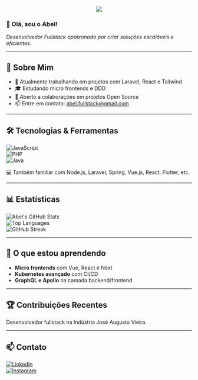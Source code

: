 <p align="center">
  <img src="https://capsule-render.vercel.app/api?text=Oi! Eu sou Abel🙋🏻‍♂️&animation=fadeIn&type=waving&color=black&height=100"/>
</p>

### 👋 Olá, sou o Abel!
*Desenvolvedor Fullstack apaixonado por criar soluções escaláveis e eficientes.*  

---

## 🚀 Sobre Mim
- 💼 Atualmente trabalhando em projetos com Laravel, React e Tailwind  
- 🎓 Estudando micro frontends e DDD  
- 🧩 Aberto a colaborações em projetos Open Source  
- 📫 Entre em contato: abel.fullstack@gmail.com

---

## 🛠️ Tecnologias & Ferramentas  
![JavaScript](https://img.shields.io/badge/-JavaScript-F7DF1E?style=flat-square&logo=javascript&logoColor=black)  
![PHP](https://img.shields.io/badge/-PHP-777BB4?style=flat-square&logo=php&logoColor=white)  
![Java](https://img.shields.io/badge/-Java-007396?style=flat-square&logo=java&logoColor=white)  

💻 Também familiar com Node.js, Laravel, Spring, Vue.js, React, Flutter, etc.

---

## 📊 Estatísticas  
![Abel's GitHub Stats](https://github-readme-stats.vercel.app/api?username=abelneto7&show_icons=true&theme=merko)  
![Top Languages](https://github-readme-stats.vercel.app/api/top-langs/?username=abelneto7&layout=compact&theme=merko)  
![GitHub Streak](https://streak-stats.demolab.com/?user=abelneto7&theme=merko)

---

## 🌱 O que estou aprendendo  
- **Micro frontends** com Vue, React e Next  
- **Kubernetes avançado** com CI/CD 
- **GraphQL e Apollo** na camada backend/frontend  

---

## 🏆 Contribuições Recentes  
Desenvolvedor fullstack na Indústria José Augusto Vieira.

---

## 📫 Contato  
[![LinkedIn](https://img.shields.io/badge/LinkedIn-abelneto09-blue?style=for-the-badge&logo=linkedin&logoColor=white)](https://www.linkedin.com/in/abelneto09/)  
[![Instagram](https://img.shields.io/badge/Instagram-abelneto07-orange?style=for-the-badge&logo=instagram&logoColor=white)](https://www.instagram.com/abelneto07/)
